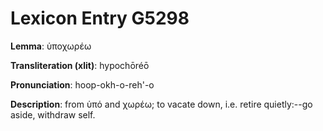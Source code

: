 # Lexicon Entry G5298

**Lemma**: ὑποχωρέω

**Transliteration (xlit)**: hypochōréō

**Pronunciation**: hoop-okh-o-reh'-o

**Description**:
from ὑπό and χωρέω; to vacate down, i.e. retire quietly:--go aside, withdraw self.
